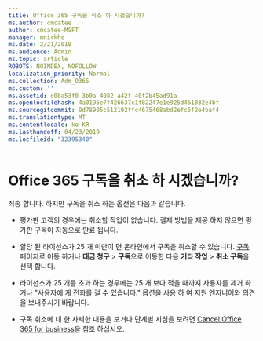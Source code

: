 ```yaml
---
title: Office 365 구독을 취소 하 시겠습니까?
ms.author: cmcatee
author: cmcatee-MSFT
manager: mnirkhe
ms.date: 2/21/2018
ms.audience: Admin
ms.topic: article
ROBOTS: NOINDEX, NOFOLLOW
localization_priority: Normal
ms.collection: Adm_O365
ms.custom: ''
ms.assetid: e0ba53f0-3b0a-4082-a42f-40f2b45ad91a
ms.openlocfilehash: 4a0195e7f426637c1f82247e1e925d461032e4bf
ms.sourcegitcommit: 9d78905c512192ffc4675468abd2efc5f2e4baf4
ms.translationtype: MT
ms.contentlocale: ko-KR
ms.lasthandoff: 04/23/2019
ms.locfileid: "32395340"
---
```

# <a name="canceling-your-office-365-subscription"></a>Office 365 구독을 취소 하 시겠습니까?

죄송 합니다. 하지만 구독을 취소 하는 옵션은 다음과 같습니다.
  
- 평가판 고객의 경우에는 취소할 작업이 없습니다. 결제 방법을 제공 하지 않으면 평가판 구독이 자동으로 만료 됩니다.
    
- 할당 된 라이선스가 25 개 미만이 면 온라인에서 구독을 취소할 수 있습니다. [구독](https://go.microsoft.com/fwlink/p/?linkid=842054) 페이지로 이동 하거나 **대금 청구** \> **구독**으로 이동한 다음 **기타 작업** \> **취소 구독**을 선택 합니다.
    
- 라이선스가 25 개를 초과 하는 경우에는 25 개 보다 적을 때까지 사용자를 제거 하거나 "사용자에 게 전화를 걸 수 있습니다." 옵션을 사용 하 여 지원 엔지니어와 의견을 보내주시기 바랍니다.
    
- 구독 취소에 대 한 자세한 내용을 보거나 단계별 지침을 보려면 [Cancel Office 365 for business](https://support.office.com/article/b1bc0bef-4608-4601-813a-cdd9f746709a)을 참조 하십시오.
    

